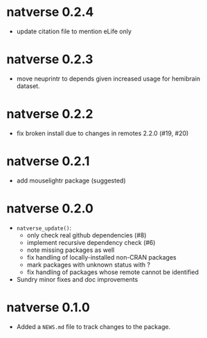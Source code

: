 # natverse 0.2.4

* update citation file to mention eLife only

# natverse 0.2.3

* move neuprintr to depends given increased usage for hemibrain dataset.

# natverse 0.2.2

* fix broken install due to changes in remotes 2.2.0 (#19, #20)

# natverse 0.2.1

* add mouselightr package (suggested)

# natverse 0.2.0

* `natverse_update()`:
  - only check real github dependencies (#8)
  - implement recursive dependency check (#6)
  - note missing packages as well
  - fix handling of locally-installed non-CRAN packages
  - mark packages with unknown status with ?
  - fix handling of packages whose remote cannot be identified
* Sundry minor fixes and doc improvements

# natverse 0.1.0

* Added a `NEWS.md` file to track changes to the package.

